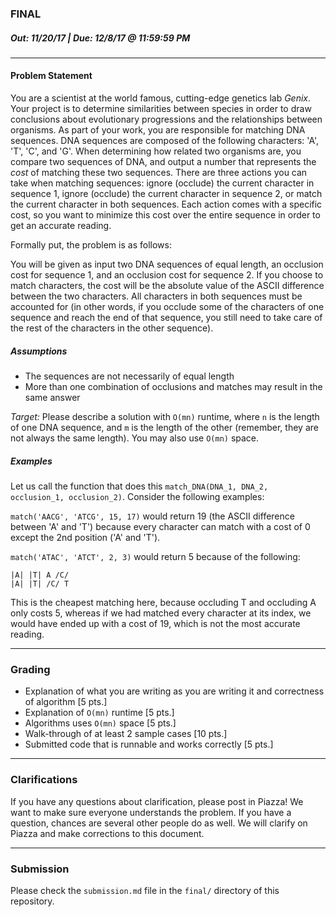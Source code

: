 ### FINAL
##### Out: 11/20/17 | Due: 12/8/17 @ 11:59:59 PM
___
#### Problem Statement
You are a scientist at the world famous, cutting-edge genetics lab *Genix*. Your project is to determine similarities between species in order to draw conclusions about evolutionary progressions and the relationships between organisms. As part of your work, you are responsible for matching DNA sequences. DNA sequences are composed of the following characters: 'A', 'T', 'C', and 'G'. When determining how related two organisms are, you compare two sequences of DNA, and output a number that represents the *cost* of matching these two sequences. There are three actions you can take when matching sequences: ignore (occlude) the current character in sequence 1, ignore (occlude) the current character in sequence 2, or match the current character in both sequences. Each action comes with a specific cost, so you want to minimize this cost over the entire sequence in order to get an accurate reading. 

Formally put, the problem is as follows:

You will be given as input two DNA sequences of equal length, an occlusion cost for sequence 1, and an occlusion cost for sequence 2. If you choose to match characters, the cost will be the absolute value of the ASCII difference between the two characters. All characters in both sequences must be accounted for (in other words, if you occlude some of the characters of one sequence and reach the end of that sequence, you still need to take care of the rest of the characters in the other sequence).

##### Assumptions
- The sequences are not necessarily of equal length
- More than one combination of occlusions and matches may result in the same answer

*Target:* Please describe a solution with `O(mn)` runtime, where `n` is the length of one DNA sequence, and `m` is the length of the other (remember, they are not always the same length). You may also use `O(mn)` space.

##### Examples

Let us call the function that does this `match_DNA(DNA_1, DNA_2, occlusion_1, occlusion_2)`. Consider the following examples:

`match('AACG', 'ATCG', 15, 17)` would return 19 (the ASCII difference between 'A' and 'T') because every character can match with a cost of 0 except the 2nd position ('A' and 'T').
  
`match('ATAC', 'ATCT', 2, 3)` would return 5 because of the following:
```
|A| |T| A /C/
|A| |T| /C/ T
```

This is the cheapest matching here, because occluding T and occluding A only costs 5, whereas if we had matched every character at its index, we would have ended up with a cost of 19, which is not the most accurate reading.
____

### Grading
- Explanation of what you are writing as you are writing it and correctness of algorithm [5 pts.]
- Explanation of `O(mn)` runtime [5 pts.]
- Algorithms uses `O(mn)` space [5 pts.]
- Walk-through of at least 2 sample cases [10 pts.]
- Submitted code that is runnable and works correctly [5 pts.]

___

### Clarifications
If you have any questions about clarification, please post in Piazza! We want to make sure everyone understands the problem. If you have a question, chances are several other people do as well. We will clarify on Piazza and make corrections to this document.

___
### Submission
Please check the `submission.md` file in the `final/` directory of this repository.
